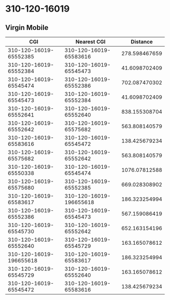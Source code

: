 # 310-120-16019
## Virgin Mobile


| CGI | Nearest CGI | Distance |
|-----|-------------|----------|
| 310-120-16019-65552385 | 310-120-16019-65583616 | 278.598467659 |
| 310-120-16019-65552384 | 310-120-16019-65545473 | 41.6098702409 |
| 310-120-16019-65545474 | 310-120-16019-65552386 | 702.087470302 |
| 310-120-16019-65545473 | 310-120-16019-65552384 | 41.6098702409 |
| 310-120-16019-65552641 | 310-120-16019-65552640 | 838.155308704 |
| 310-120-16019-65552642 | 310-120-16019-65575682 | 563.808140579 |
| 310-120-16019-65583616 | 310-120-16019-65545472 | 138.425679234 |
| 310-120-16019-65575682 | 310-120-16019-65552642 | 563.808140579 |
| 310-120-16019-65550338 | 310-120-16019-65545474 | 1076.07812588 |
| 310-120-16019-65575680 | 310-120-16019-65552385 | 669.028308902 |
| 310-120-16019-65583617 | 310-120-16019-196655618 | 186.323254994 |
| 310-120-16019-65552386 | 310-120-16019-65545473 | 567.159086419 |
| 310-120-16019-65545730 | 310-120-16019-65552642 | 652.163154196 |
| 310-120-16019-65552640 | 310-120-16019-65545729 | 163.165078612 |
| 310-120-16019-196655618 | 310-120-16019-65583617 | 186.323254994 |
| 310-120-16019-65545729 | 310-120-16019-65552640 | 163.165078612 |
| 310-120-16019-65545472 | 310-120-16019-65583616 | 138.425679234 |
